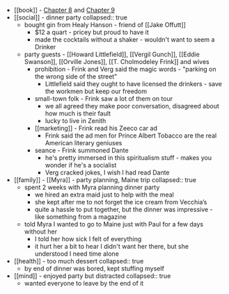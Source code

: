 - [[book]] - [Chapter 8](https://standardebooks.org/ebooks/sinclair-lewis/babbitt/text/chapter-8) and [Chapter 9](https://standardebooks.org/ebooks/sinclair-lewis/babbitt/text/chapter-9)
- [[social]] - dinner party
  collapsed:: true
	- bought gin from Healy Hanson - friend of [[Jake Offutt]]
		- $12 a quart - pricey but proud to have it
		- made the cocktails without a shaker - wouldn't want to seem a Drinker
	- party guests - [[Howard Littlefield]], [[Vergil Gunch]], [[Eddie Swanson]], [[Orville Jones]], [[T. Cholmodeley Frink]] and wives
		- prohibition - Frink and Verg said the magic words - "parking on the wrong side of the street"
			- Littlefield said they ought to have licensed the drinkers - save the workmen but keep our freedom
		- small-town folk - Frink saw a lot of them on tour
			- we all agreed they make poor conversation, disagreed about how much is their fault
			- lucky to live in Zenith
		- [[marketing]] - Frink read his Zeeco car ad
			- Frink said the ad men for Prince Albert Tobacco are the real American literary geniuses
		- seance - Frink summoned Dante
			- he's pretty immersed in this spiritualism stuff - makes you wonder if he's a socialist
			- Verg cracked jokes, I wish I had read Dante
- [[family]] - [[Myra]] - party planning, Maine trip
  collapsed:: true
	- spent 2 weeks with Myra planning dinner party
		- we hired an extra maid just to help with the meal
		- she kept after me to not forget the ice cream from Vecchia’s
		- quite a hassle to put together, but the dinner was impressive - like something from a magazine
	- told Myra I wanted to go to Maine just with Paul for a few days without her
		- I told her how sick I felt of everything
		- it hurt her a bit to hear I didn't want her there, but she understood I need time alone
- [[health]] - too much dessert
  collapsed:: true
	- by end of dinner was bored, kept stuffing myself
- [[mind]] - enjoyed party but distracted
  collapsed:: true
	- wanted everyone to leave by the end of it
